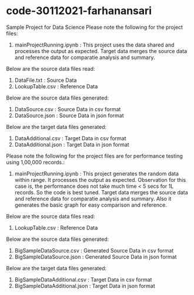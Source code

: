 # code-30112021-farhanansari
Sample Project for Data Science
Please note the following for the project files:
1. mainProjectRunning.ipynb : This project uses the data shared and processes the output as expected.
Target data merges the source data and reference data for comparatie analysis and summary.

Below are the source data files read:
1. DataFile.txt : Source Data
2. LookupTable.csv : Reference Data

Below are the source data files generated:
1. DataSource.csv : Source Data in csv format
2. DataSource.json : Source Data in json format

Below are the target data files generated:
1. DataAdditional.csv : Target Data in csv format
2. DataAdditional.json : Target Data in json format


Please note the following for the project files are for performance testing using 1,00,000 records.:
1. mainProjectRunning.ipynb : This project generates the random data within range. It processes the output as expected.
Observation for this case is, the performance does not take much time < 5 secs for 1L records. So the code is best tuned.
Target data merges the source data and reference data for comparatie analysis and summary.
Also it generates the basic graph for easy comparison and reference. 

Below are the source data files read:
1. LookupTable.csv : Reference Data

Below are the source data files generated:
1. BigSampleDataSource.csv : Generated Source Data in csv format
2. BigSampleDataSource.json : Generated Source Data in json format

Below are the target data files generated:
1. BigSampleDataAdditional.csv : Target Data in csv format
2. BigSampleDataAdditional.json : Target Data in json format
